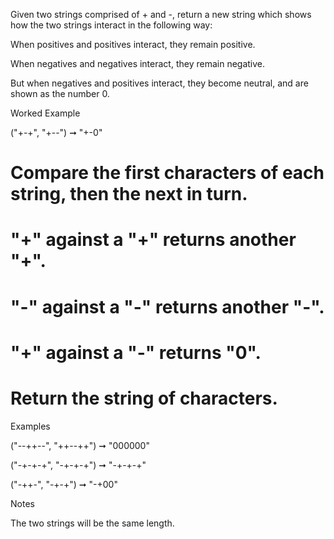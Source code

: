 Given two strings comprised of + and -, return a new string which shows how the two strings interact in the following way:

When positives and positives interact, they remain positive.

When negatives and negatives interact, they remain negative.

But when negatives and positives interact, they become neutral, and are shown as the number 0.

Worked Example

("+-+", "+--") ➞ "+-0"

# Compare the first characters of each string, then the next in turn.

# "+" against a "+" returns another "+".

# "-" against a "-" returns another "-".

# "+" against a "-" returns "0".

# Return the string of characters.

Examples

("--++--", "++--++") ➞ "000000"

("-+-+-+", "-+-+-+") ➞ "-+-+-+"

("-++-", "-+-+") ➞ "-+00"

Notes

The two strings will be the same length.

